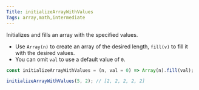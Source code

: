 ```yaml
---
Title: initializeArrayWithValues
Tags: array,math,intermediate
---
```


Initializes and fills an array with the specified values.

- Use `Array(n)` to create an array of the desired length, `fill(v)` to fill it with the desired values.
- You can omit `val` to use a default value of `0`.

```js
const initializeArrayWithValues = (n, val = 0) => Array(n).fill(val);
```

```js
initializeArrayWithValues(5, 2); // [2, 2, 2, 2, 2]
```
